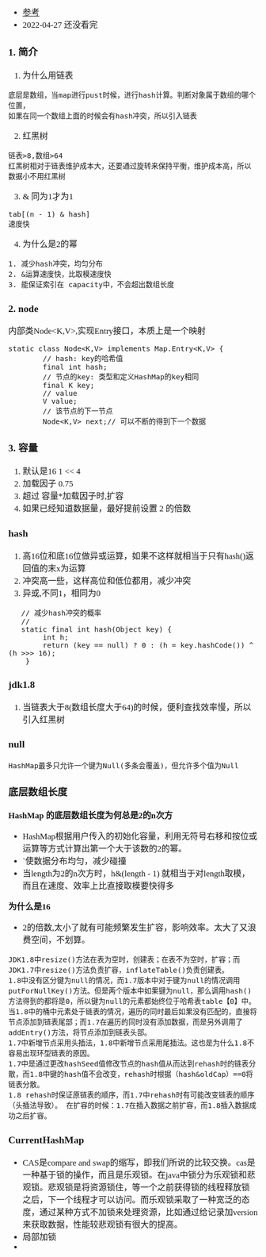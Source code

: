 <span  style="font-family: Simsun,serif; font-size: 17px; ">

- [参考](https://wenku.baidu.com/view/79197504ac45b307e87101f69e3143323968f5c7.html)
- 2022-04-27 还没看完


### 1. 简介

1. 为什么用链表
~~~
底层是数组，当map进行pust时候，进行hash计算。判断对象属于数组的哪个位置，
如果在同一个数组上面的时候会有hash冲突，所以引入链表
~~~

2. 红黑树
~~~
链表>8,数组>64
红黑树相对于链表维护成本大，还要通过旋转来保持平衡，维护成本高，所以数据小不用红黑树
~~~

3. & 同为1才为1
~~~
tab[(n - 1) & hash]
速度快
~~~

4. 为什么是2的幂
~~~
1. 减少hash冲突，均匀分布
2. &运算速度快，比取模速度快
3. 能保证索引在 capacity中，不会超出数组长度
~~~


### 2. node

内部类Node<K,V>,实现Entry接口，本质上是一个映射
~~~
static class Node<K,V> implements Map.Entry<K,V> {
        // hash: key的哈希值
        final int hash;
        // 节点的key: 类型和定义HashMap的key相同
        final K key;
        // value
        V value;
        // 该节点的下一节点
        Node<K,V> next;// 可以不断的得到下一个数据
~~~

### 3. 容量

1. 默认是16 1 << 4
2. 加载因子 0.75
3. 超过 容量*加载因子时,扩容
4. 如果已经知道数据量，最好提前设置 2 的倍数

### hash

1. 高16位和底16位做异或运算，如果不这样就相当于只有hash()返回值的末x为运算
2. 冲突高一些，这样高位和低位都用，减少冲突
3. 异或,不同1，相同为0
~~~
   // 减少hash冲突的概率
   //
   static final int hash(Object key) {
        int h;
        return (key == null) ? 0 : (h = key.hashCode()) ^ (h >>> 16);
    }
~~~

### jdk1.8

1. 当链表大于8(数组长度大于64)的时候，便利查找效率慢，所以引入红黑树


### null

~~~
HashMap最多只允许一个键为Null(多条会覆盖)，但允许多个值为Null
~~~

### 底层数组长度

**HashMap 的底层数组长度为何总是2的n次方**
- HashMap根据用户传入的初始化容量，利用无符号右移和按位或运算等方式计算出第一个大于该数的2的幂。
- `使数据分布均匀，减少碰撞
- 当length为2的n次方时，h&(length - 1) 就相当于对length取模，而且在速度、效率上比直接取模要快得多

**为什么是16**
- 2的倍数,太小了就有可能频繁发生扩容，影响效率。太大了又浪费空间，不划算。



~~~
JDK1.8中resize()方法在表为空时，创建表；在表不为空时，扩容；而JDK1.7中resize()方法负责扩容，inflateTable()负责创建表。
1.8中没有区分键为null的情况，而1.7版本中对于键为null的情况调用putForNullKey()方法。但是两个版本中如果键为null，那么调用hash()方法得到的都将是0，所以键为null的元素都始终位于哈希表table【0】中。
当1.8中的桶中元素处于链表的情况，遍历的同时最后如果没有匹配的，直接将节点添加到链表尾部；而1.7在遍历的同时没有添加数据，而是另外调用了addEntry()方法，将节点添加到链表头部。
1.7中新增节点采用头插法，1.8中新增节点采用尾插法。这也是为什么1.8不容易出现环型链表的原因。
1.7中是通过更改hashSeed值修改节点的hash值从而达到rehash时的链表分散，而1.8中键的hash值不会改变，rehash时根据（hash&oldCap）==0将链表分散。
1.8 rehash时保证原链表的顺序，而1.7中rehash时有可能改变链表的顺序（头插法导致）。 在扩容的时候：1.7在插入数据之前扩容，而1.8插入数据成功之后扩容。
~~~


### CurrentHashMap

- CAS是compare and swap的缩写，即我们所说的比较交换。cas是一种基于锁的操作，而且是乐观锁。在java中锁分为乐观锁和悲观锁。悲观锁是将资源锁住，等一个之前获得锁的线程释放锁之后，下一个线程才可以访问。而乐观锁采取了一种宽泛的态度，通过某种方式不加锁来处理资源，比如通过给记录加version来获取数据，性能较悲观锁有很大的提高。
- 局部加锁
- 


</span>